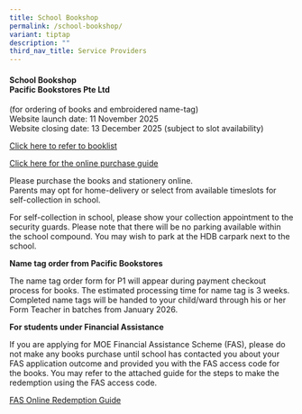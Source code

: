 ```yaml
---
title: School Bookshop
permalink: /school-bookshop/
variant: tiptap
description: ""
third_nav_title: Service Providers
---
```

<h4><strong>School Bookshop </strong><br><strong>Pacific Bookstores Pte Ltd</strong></h4>
<p>(for ordering of books and embroidered name-tag)
<br>Website launch date: 11 November 2025
<br>Website closing date: 13 December 2025 (subject to slot availability)</p>
<p><a href="/files/P1 Orientation 2025/2025/PRIMARY_1_BOOKLIST_FOR_YEAR_2026.pdf" rel="noopener nofollow" target="_blank">Click here to refer to booklist</a>
</p>
<p><a href="/files/P1 Orientation 2025/2025/GDPS_online_purchase_info_2026.pdf" rel="noopener nofollow" target="_blank">Click here for the online purchase guide</a>
</p>
<p>Please purchase the books and stationery online.
<br>Parents may opt for home-delivery or select from available timeslots for
self-collection in school.</p>
<p>For self-collection in school, please show your collection appointment
to the security guards. Please note that there will be no parking available
within the school compound. You may wish to park at the HDB carpark next
to the school.</p>
<p><strong>Name tag order from Pacific Bookstores</strong>
</p>
<p>The name tag order form for P1 will appear during payment checkout process
for books. The estimated processing time for name tag is 3 weeks. Completed
name tags will be handed to your child/ward through his or her Form Teacher
in batches from January 2026.</p>
<p><strong>For students under Financial Assistance</strong>
</p>
<p>If you are applying for MOE Financial Assistance Scheme (FAS), please
do not make any books purchase until school has contacted you about your
FAS application outcome and provided you with the FAS access code for the
books. You may refer to the attached guide for the steps to make the redemption
using the FAS access code.</p>
<p><a href="/files/P1 Orientation 2025/fas online redemption guide 2024.pdf" rel="noopener nofollow" target="_blank">FAS Online Redemption Guide</a>
</p>